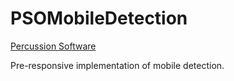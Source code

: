 PSOMobileDetection
==================
[Percussion Software](http://www.percussion.com "Percussion Software")

Pre-responsive implementation of mobile detection.
